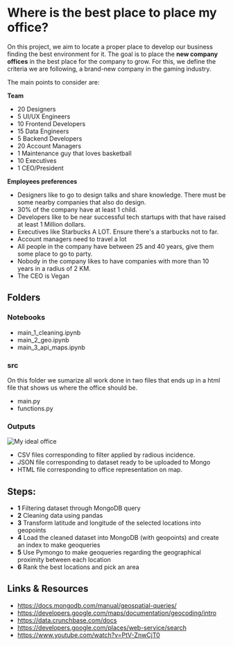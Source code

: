 # Where is the best place to place my office?

On this project, we aim to locate a proper place to develop our business finding the best environment for it. The goal is to place the **new company offices** in the best place for the company to grow. For this, we define the criteria we are following, a brand-new company in the gaming industry.

The main points to consider are:

**Team**
- 20 Designers
- 5 UI/UX Engineers
- 10 Frontend Developers
- 15 Data Engineers
- 5 Backend Developers
- 20 Account Managers
- 1 Maintenance guy that loves basketball
- 10 Executives
- 1 CEO/President
  
**Employees preferences**
- Designers like to go to design talks and share knowledge. There must be some nearby companies that also do design.
- 30% of the company have at least 1 child.
- Developers like to be near successful tech startups with that have raised at least 1 Million dollars.
- Executives like Starbucks A LOT. Ensure there's a starbucks not to far.
- Account managers need to travel a lot
- All people in the company have between 25 and 40 years, give them some place to go to party.
- Nobody in the company likes to have companies with more than 10 years in a radius of 2 KM.
- The CEO is Vegan
    
    
## Folders

### Notebooks
 - main_1_cleaning.ipynb
 - main_2_geo.ipynb
 - main_3_api_maps.ipynb

### src
On this folder we sumarize all work done in two files that ends up in a html file that shows us where the office should be.
 - main.py
 - functions.py 

### Outputs

![My ideal office](https://github.com/fserrey/visualizing-real-world-data/images/my_office.png)

- CSV files corresponding to filter applied by radious incidence.
- JSON file corresponding to dataset ready to be uploaded to Mongo
- HTML file corresponding to office representation on map. 

## Steps:

- **1** Filtering dataset through MongoDB query
- **2** Cleaning data using pandas
- **3** Transform latitude and longitude of the selected locations into geopoints
- **4** Load the cleaned dataset into MongoDB (with geopoints) and create an index to make geoqueries
- **5** Use Pymongo to make geoqueries regarding the geographical proximity between each location
- **6** Rank the best locations and pick an area


## Links & Resources

- https://docs.mongodb.com/manual/geospatial-queries/
- https://developers.google.com/maps/documentation/geocoding/intro
- https://data.crunchbase.com/docs
- https://developers.google.com/places/web-service/search
- https://www.youtube.com/watch?v=PtV-ZnwCjT0